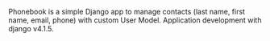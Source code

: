 Phonebook is a simple Django app to manage contacts (last name, first name, email, phone) with custom User Model. Application development with django v4.1.5.
